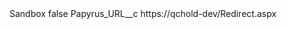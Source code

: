 <?xml version="1.0" encoding="UTF-8"?>
<CustomMetadata xmlns="http://soap.sforce.com/2006/04/metadata" xmlns:xsi="http://www.w3.org/2001/XMLSchema-instance" xmlns:xsd="http://www.w3.org/2001/XMLSchema">
    <label>Sandbox</label>
    <protected>false</protected>
    <values>
        <field>Papyrus_URL__c</field>
        <value xsi:type="xsd:string">https://qchold-dev/Redirect.aspx</value>
    </values>
</CustomMetadata>

